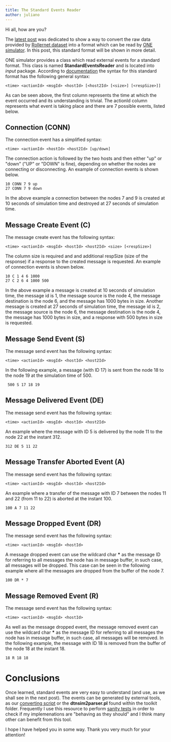 ```yaml
---
title: The Standard Events Reader
author: juliano
---
```


Hi all, how are you?

The [latest post](/converting-rollernet-to-one-standard-events-reader) was dedicated to show a way to convert the raw data provided by [Rollernet dataset](http://crawdad.org/upmc/rollernet/20090202/) into a format which can be read by [ONE simulator](https://www.netlab.tkk.fi/tutkimus/dtn/theone/). In this post, this standard format will be shown in more detail.

ONE simulator provides a class which read external events for a standard format. This class is named **StandardEventsReader** and is located into *input* package. According to [documentation](https://www.netlab.tkk.fi/tutkimus/dtn/theone/javadoc/input/StandardEventsReader.html) the syntax for this standard format has the following general syntax:

    <time> <actionId> <msgId> <hostId> [<host2Id> [<size>] [<respSize>]]

As can be seen above, the first column represents the time at which the event occurred and its understanding is trivial. The actionId column represents what event is taking place and there are 7 possible events, listed below.

## Connection (CONN)
The connection event has a simplified syntax:

    <time> <actionId> <hostId> <host2Id> [up/down]

The connection action is followed by the two hosts and then either "up" or "down" ("UP" or "DOWN" is fine), depending on whether the nodes are connecting or disconnecting. An example of connection events is shown below.

    10 CONN 7 9 up
    27 CONN 7 9 down

In the above example a connection between the nodes 7 and 9 is created at 10 seconds of simulation time and destroyed at 27 seconds of simulation time.

## Message Create Event (C)

The message create event has the following syntax:

    <time> <actionId> <msgId> <hostId> <host2Id> <size> [<respSize>]

The column size is required and and additional respSize (size of the response) if a response to the created message is requested. An example of connection events is shown below.

    10 C 1 4 6 1000
    27 C 2 6 4 1000 500

In the above example a message is created at 10 seconds of simulation time, the message id is 1, the message source is the node 4, the message destination is the node 6, and the message has 1000 bytes in size.  Another message is created at 27 seconds of simulation time, the message id is 2, the message source is the node 6, the message destination is the node 4, the message has 1000 bytes in size, and a response with 500 bytes in size is requested.

## Message Send Event (S)

The message send event has the following syntax:

    <time> <actionId> <msgId> <hostId> <host2Id>

In the following example, a message (with ID 17) is sent from the node 18 to the node 19 at the simulation time of 500.

     500 S 17 18 19

## Message Delivered Event (DE)
The message send event has the following syntax:

    <time> <actionId> <msgId> <hostId> <host2Id>

An example where the message with ID 5 is delivered by the node 11 to the node 22 at the instant 312.

    312 DE 5 11 22
    
## Message Transfer Aborted Event (A)
The message send event has the following syntax:

    <time> <actionId> <msgId> <hostId> <host2Id>

An example where a transfer of the message with ID 7 between the nodes 11 and 22 (from 11 to 22) is aborted at the instant 100.

    100 A 7 11 22

## Message Dropped Event (DR)
The message send event has the following syntax:

    <time> <actionId> <msgId> <hostId>

A message dropped event can use the wildcard char **\*** as the message ID for referring to all messages the node has in message buffer, in such case, all messages will be dropped. This case can be seen in the following example where all the messages are dropped from the buffer of the node 7.

    100 DR * 7

## Message Removed Event (R)
The message send event has the following syntax:

    <time> <actionId> <msgId> <hostId>

As well as the message dropped event, the message removed event can use the wildcard char **\*** as the message ID for referring to all messages the node has in message buffer, in such case, all messages will be removed. In the following example, the message with ID 18 is removed from the buffer of the node 18 at the instant 18.

    18 R 18 18

# Conclusions
Once learned, standard events are very easy to understand (and use, as we shall see in the next post). The events can be generated by external tools, as our [converting script](/converting-rollernet-to-one-standard-events-reader) or the **dtnsim2parser.pl** found within the toolkit folder. Frequently I use this resource to perform [sanity tests](https://en.wikipedia.org/wiki/Sanity_check) in order to check if my implemenations are "behaving as they should" and I think many other can benefit from this tool. 

I hope I have helped you in some way. Thank you very much for your attention!
